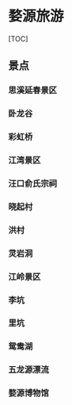 # 婺源旅游

[TOC]

## 景点

### 思溪延春景区

### 卧龙谷

### 彩虹桥

### 江湾景区

### 汪口俞氏宗祠

### 晓起村

### 洪村

### 灵岩洞

### 江岭景区

### 李坑

### 里坑

### 鸳鸯湖

### 五龙源漂流

### 婺源博物馆

